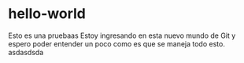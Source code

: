 # hello-world
Esto es una pruebaas
Estoy ingresando en esta nuevo mundo de Git y espero poder entender un poco como es que se maneja todo esto.   asdasdsda

